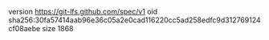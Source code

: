 version https://git-lfs.github.com/spec/v1
oid sha256:30fa57414aab96e36c05a2e0cad116220cc5ad258edfc9d312769124cf08aebe
size 1868
